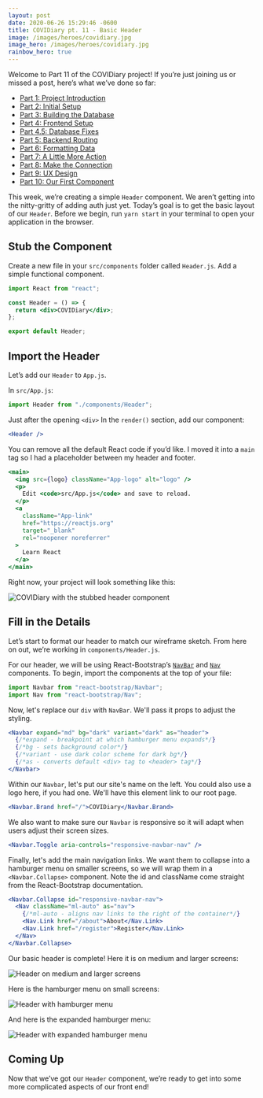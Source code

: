 ```yaml
---
layout: post
date: 2020-06-26 15:29:46 -0600
title: COVIDiary pt. 11 - Basic Header
image: /images/heroes/covidiary.jpg
image_hero: /images/heroes/covidiary.jpg
rainbow_hero: true
---
```


Welcome to Part 11 of the COVIDiary project! If you’re just joining us or missed a post, here’s what we’ve done so far:

- [Part 1: Project Introduction](/articles/covidiary-a-rails-react-project)
- [Part 2: Initial Setup](/articles/covidiary-pt-2-initial-setup)
- [Part 3: Building the Database](/articles/covidiary-pt-3-building-the-database)
- [Part 4: Frontend Setup](/articles/covidiary-pt-4-frontend-setup)
- [Part 4.5: Database Fixes](/articles/covidiary-pt-4.5-database-fixes)
- [Part 5: Backend Routing](/articles/covidiary-pt-5-backend-routing)
- [Part 6: Formatting Data](/articles/covidiary-pt-6-formatting-data)
- [Part 7: A Little More Action](/articles/covidiary-pt-7-a-little-more-action)
- [Part 8: Make the Connection](/articles/covidiary-pt-8-make-the-connection)
- [Part 9: UX Design](/articles/covidiary-pt-9-ux-design)
- [Part 10: Our First Component](/articles/covidiary-pt-10-our-first-component)

This week, we’re creating a simple `Header` component. We aren’t getting into the nitty-gritty of adding auth just yet. Today’s goal is to get the basic layout of our `Header`. Before we begin, run `yarn start` in your terminal to open your application in the browser.

## Stub the Component

Create a new file in your `src/components` folder called `Header.js`. Add a simple functional component.

```jsx
import React from "react";

const Header = () => {
  return <div>COVIDiary</div>;
};

export default Header;
```

## Import the Header

Let’s add our `Header` to `App.js`.

In `src/App.js`:

```jsx
import Header from "./components/Header";
```

Just after the opening `<div>` In the `render()` section, add our component:

```jsx
<Header />
```

You can remove all the default React code if you’d like. I moved it into a `main` tag so I had a placeholder between my header and footer.

```jsx
<main>
  <img src={logo} className="App-logo" alt="logo" />
  <p>
    Edit <code>src/App.js</code> and save to reload.
  </p>
  <a
    className="App-link"
    href="https://reactjs.org"
    target="_blank"
    rel="noopener noreferrer"
  >
    Learn React
  </a>
</main>
```

Right now, your project will look something like this:

![COVIDiary with the stubbed header component](/images/basic-header.jpg "Basic Header")

## Fill in the Details

Let’s start to format our header to match our wireframe sketch. From here on out, we’re working in `components/Header.js`.

For our header, we will be using React-Bootstrap’s [`NavBar`](https://react-bootstrap.github.io/components/navbar/ "NavBar") and [`Nav`](https://react-bootstrap.github.io/components/navs/ "Navs") components. To begin, import the components at the top of your file:

```jsx
import Navbar from "react-bootstrap/Navbar";
import Nav from "react-bootstrap/Nav";
```

Now, let's replace our `div` with `NavBar`. We'll pass it props to adjust the styling.

```jsx
<Navbar expand="md" bg="dark" variant="dark" as="header">
  {/*expand - breakpoint at which hamburger menu expands*/}
  {/*bg - sets background color*/}
  {/*variant - use dark color scheme for dark bg*/}
  {/*as - converts default <div> tag to <header> tag*/}
</Navbar>
```

Within our `Navbar`, let's put our site's name on the left. You could also use a logo here, if you had one. We'll have this element link to our root page.

```jsx
<Navbar.Brand href="/">COVIDiary</Navbar.Brand>
```

We also want to make sure our `Navbar` is responsive so it will adapt when users adjust their screen sizes.

```jsx
<Navbar.Toggle aria-controls="responsive-navbar-nav" />
```

Finally, let's add the main navigation links. We want them to collapse into a hamburger menu on smaller screens, so we will wrap them in a `<Navbar.Collapse>` component. Note the id and className come straight from the React-Bootstrap documentation.

```jsx
<Navbar.Collapse id="responsive-navbar-nav">
  <Nav className="ml-auto" as="nav">
    {/*ml-auto - aligns nav links to the right of the container*/}
    <Nav.Link href="/about">About</Nav.Link>
    <Nav.Link href="/register">Register</Nav.Link>
  </Nav>
</Navbar.Collapse>
```

Our basic header is complete! Here it is on medium and larger screens:

![Header on medium and larger screens](/images/medium-header.jpg "Medium Header")

Here is the hamburger menu on small screens:

![Header with hamburger menu](/images/collapsed-header.jpg "Small Header")

And here is the expanded hamburger menu:

![Header with expanded hamburger menu](/images/expanded-small-header.jpg "Expanded Small Header")

## Coming Up

Now that we’ve got our `Header` component, we’re ready to get into some more complicated aspects of our front end!
